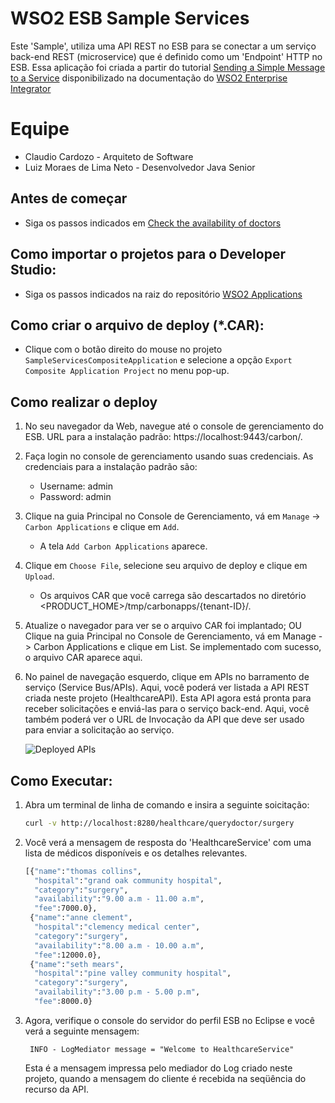 # WSO2 ESB Sample Services

Este 'Sample', utiliza uma API REST no ESB para se conectar a um serviço back-end REST (microservice) que é definido como um 'Endpoint' HTTP no ESB. Essa aplicação foi criada a partir do tutorial [Sending a Simple Message to a Service] disponibilizado na documentação do [WSO2 Enterprise Integrator]
   
# Equipe
  - Claudio Cardozo - Arquiteto de Software
  - Luiz Moraes de Lima Neto - Desenvolvedor Java Senior

## Antes de começar
- Siga os passos indicados em [Check the availability of doctors]( https://docs.wso2.com/display/EI611/Quick+Start+Guide#QuickStartGuide-Checktheavailabilityofdoctors)
  
## Como importar o projetos para o Developer Studio:

- Siga os passos indicados na raiz do repositório [WSO2 Applications](https://github.com/moraesdelima/WSO2Applications#ExportToDevStudio)

## Como criar o arquivo de deploy (*.CAR):

- Clique com o botão direito do mouse no projeto `SampleServicesCompositeApplication` e selecione a opção `Export Composite Application Project` no menu pop-up.


## Como realizar o deploy

1. No seu navegador da Web, navegue até o console de gerenciamento do ESB. URL para a instalação padrão:  https://localhost:9443/carbon/.

2. Faça login no console de gerenciamento usando suas credenciais. As credenciais para a instalação padrão são:
   - Username: admin
   - Password: admin

3. Clique na guia Principal no Console de Gerenciamento, vá em `Manage` -> `Carbon Applications` e clique em `Add`.
	- A tela `Add Carbon Applications` aparece.

4. Clique em `Choose File`, selecione seu arquivo de deploy e clique em `Upload`.
   - Os arquivos CAR que você carrega são descartados no diretório <PRODUCT_HOME>/tmp/carbonapps/{tenant-ID}/.

5. Atualize o navegador para ver se o arquivo CAR foi implantado; OU Clique na guia Principal no Console de Gerenciamento, vá em  Manage -> Carbon Applications e clique em List. Se implementado com sucesso, o arquivo CAR aparece aqui.

6. No painel de navegação esquerdo, clique em APIs no barramento de serviço (Service Bus/APIs). Aqui, você poderá ver listada a API REST criada neste projeto (HealthcareAPI). Esta API agora está pronta para receber solicitações e enviá-las para o serviço back-end. Aqui, você também poderá ver o URL de Invocação da API que deve ser usado para enviar a solicitação ao serviço.

    ![Deployed APIs](https://docs.wso2.com/download/attachments/85376682/Deployed%20API.png?version=1&modificationDate=1490333658000&api=v2)
	

	
## Como Executar:

1. Abra um terminal de linha de comando e insira a seguinte soicitação:

    ```bash
    curl -v http://localhost:8280/healthcare/querydoctor/surgery
    ```

2. Você verá a mensagem de resposta do 'HealthcareService' com uma lista de médicos disponíveis e os detalhes relevantes.

    ```bash
    [{"name":"thomas collins",
      "hospital":"grand oak community hospital",
      "category":"surgery",
      "availability":"9.00 a.m - 11.00 a.m",
      "fee":7000.0},
     {"name":"anne clement",
      "hospital":"clemency medical center",
      "category":"surgery",
      "availability":"8.00 a.m - 10.00 a.m",
      "fee":12000.0},
     {"name":"seth mears",
      "hospital":"pine valley community hospital",
      "category":"surgery",
      "availability":"3.00 p.m - 5.00 p.m",
      "fee":8000.0}
   ```

3. Agora, verifique o console do servidor do perfil ESB no Eclipse e você verá a seguinte mensagem:
   ```
    INFO - LogMediator message = "Welcome to HealthcareService"
   ```
    Esta é a mensagem impressa pelo mediador do Log criado neste projeto, quando a mensagem do cliente é recebida na seqüência do recurso da API.
  
[Sending a Simple Message to a Service]: <https://docs.wso2.com/display/EI611/Sending+a+Simple+Message+to+a+Service>
[WSO2 Enterprise Integrator]: <https://docs.wso2.com/display/EI611/Quick+Start+Guide>
[WSO2 Applications]: <https://github.com/moraesdelima/WSO2Applications>
